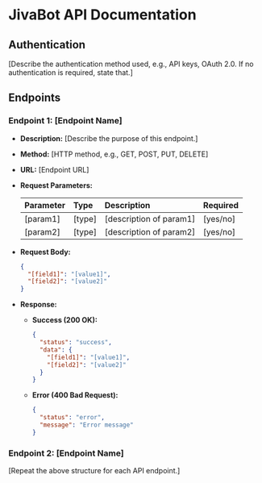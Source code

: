 # JivaBot API Documentation

## Authentication

[Describe the authentication method used, e.g., API keys, OAuth 2.0.  If no authentication is required, state that.]

## Endpoints

### Endpoint 1: [Endpoint Name]

*   **Description:** [Describe the purpose of this endpoint.]
*   **Method:** [HTTP method, e.g., GET, POST, PUT, DELETE]
*   **URL:** [Endpoint URL]
*   **Request Parameters:**

    | Parameter | Type   | Description             | Required |
    | :-------- | :----- | :---------------------- | :------- |
    | [param1]  | [type] | [description of param1] | [yes/no] |
    | [param2]  | [type] | [description of param2] | [yes/no] |
*   **Request Body:**

    ```json
    {
      "[field1]": "[value1]",
      "[field2]": "[value2]"
    }
    ```
*   **Response:**

    *   **Success (200 OK):**

        ```json
        {
          "status": "success",
          "data": {
            "[field1]": "[value1]",
            "[field2]": "[value2]"
          }
        }
        ```
    *   **Error (400 Bad Request):**

        ```json
        {
          "status": "error",
          "message": "Error message"
        }
        ```

### Endpoint 2: [Endpoint Name]

[Repeat the above structure for each API endpoint.]
